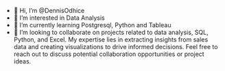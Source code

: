 - 👋 Hi, I’m @DennisOdhice
- 👀 I’m interested in Data Analysis
- 🌱 I’m currently learning Postgresql, Python and Tableau
- 💞️ I’m looking to collaborate on  projects related to data analysis, SQL, Python, and Excel. My expertise lies in extracting insights from sales data and creating visualizations to drive informed decisions. Feel free to reach out to discuss potential collaboration opportunities or project ideas.

<!---
DennisOdhice/DennisOdhice is a ✨ special ✨ repository because its `README.md` (this file) appears on your GitHub profile.
You can click the Preview link to take a look at your changes.
--->
